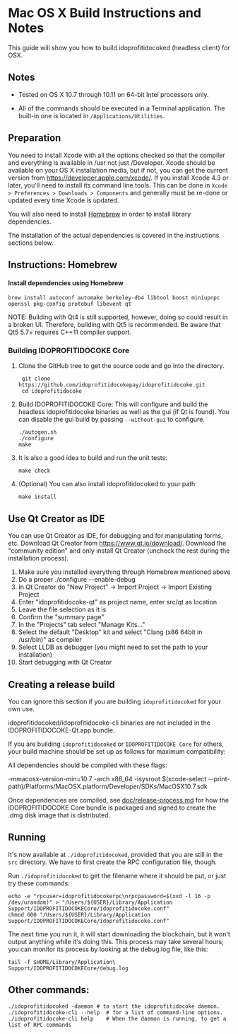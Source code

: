 Mac OS X Build Instructions and Notes
====================================
This guide will show you how to build idoprofitidocoked (headless client) for OSX.

Notes
-----

* Tested on OS X 10.7 through 10.11 on 64-bit Intel processors only.

* All of the commands should be executed in a Terminal application. The
built-in one is located in `/Applications/Utilities`.

Preparation
-----------

You need to install Xcode with all the options checked so that the compiler
and everything is available in /usr not just /Developer. Xcode should be
available on your OS X installation media, but if not, you can get the
current version from https://developer.apple.com/xcode/. If you install
Xcode 4.3 or later, you'll need to install its command line tools. This can
be done in `Xcode > Preferences > Downloads > Components` and generally must
be re-done or updated every time Xcode is updated.

You will also need to install [Homebrew](http://brew.sh) in order to install library
dependencies.

The installation of the actual dependencies is covered in the instructions
sections below.

Instructions: Homebrew
----------------------

#### Install dependencies using Homebrew

    brew install autoconf automake berkeley-db4 libtool boost miniupnpc openssl pkg-config protobuf libevent qt

NOTE: Building with Qt4 is still supported, however, doing so could result in a broken UI. Therefore, building with Qt5 is recommended. Be aware that Qt5 5.7+ requires C++11 compiler support.

### Building IDOPROFITIDOCOKE Core

1. Clone the GitHub tree to get the source code and go into the directory.

        git clone https://github.com/idoprofitidocokepay/idoprofitidocoke.git
        cd idoprofitidocoke

2.  Build IDOPROFITIDOCOKE Core:
    This will configure and build the headless idoprofitidocoke binaries as well as the gui (if Qt is found).
    You can disable the gui build by passing `--without-gui` to configure.

        ./autogen.sh
        ./configure
        make

3.  It is also a good idea to build and run the unit tests:

        make check

4.  (Optional) You can also install idoprofitidocoked to your path:

        make install

Use Qt Creator as IDE
------------------------
You can use Qt Creator as IDE, for debugging and for manipulating forms, etc.
Download Qt Creator from https://www.qt.io/download/. Download the "community edition" and only install Qt Creator (uncheck the rest during the installation process).

1. Make sure you installed everything through Homebrew mentioned above
2. Do a proper ./configure --enable-debug
3. In Qt Creator do "New Project" -> Import Project -> Import Existing Project
4. Enter "idoprofitidocoke-qt" as project name, enter src/qt as location
5. Leave the file selection as it is
6. Confirm the "summary page"
7. In the "Projects" tab select "Manage Kits..."
8. Select the default "Desktop" kit and select "Clang (x86 64bit in /usr/bin)" as compiler
9. Select LLDB as debugger (you might need to set the path to your installation)
10. Start debugging with Qt Creator

Creating a release build
------------------------
You can ignore this section if you are building `idoprofitidocoked` for your own use.

idoprofitidocoked/idoprofitidocoke-cli binaries are not included in the IDOPROFITIDOCOKE-Qt.app bundle.

If you are building `idoprofitidocoked` or `IDOPROFITIDOCOKE Core` for others, your build machine should be set up
as follows for maximum compatibility:

All dependencies should be compiled with these flags:

 -mmacosx-version-min=10.7
 -arch x86_64
 -isysroot $(xcode-select --print-path)/Platforms/MacOSX.platform/Developer/SDKs/MacOSX10.7.sdk

Once dependencies are compiled, see [doc/release-process.md](release-process.md) for how the IDOPROFITIDOCOKE Core
bundle is packaged and signed to create the .dmg disk image that is distributed.

Running
-------

It's now available at `./idoprofitidocoked`, provided that you are still in the `src`
directory. We have to first create the RPC configuration file, though.

Run `./idoprofitidocoked` to get the filename where it should be put, or just try these
commands:

    echo -e "rpcuser=idoprofitidocokerpc\nrpcpassword=$(xxd -l 16 -p /dev/urandom)" > "/Users/${USER}/Library/Application Support/IDOPROFITIDOCOKECore/idoprofitidocoke.conf"
    chmod 600 "/Users/${USER}/Library/Application Support/IDOPROFITIDOCOKECore/idoprofitidocoke.conf"

The next time you run it, it will start downloading the blockchain, but it won't
output anything while it's doing this. This process may take several hours;
you can monitor its process by looking at the debug.log file, like this:

    tail -f $HOME/Library/Application\ Support/IDOPROFITIDOCOKECore/debug.log

Other commands:
-------

    ./idoprofitidocoked -daemon # to start the idoprofitidocoke daemon.
    ./idoprofitidocoke-cli --help  # for a list of command-line options.
    ./idoprofitidocoke-cli help    # When the daemon is running, to get a list of RPC commands
